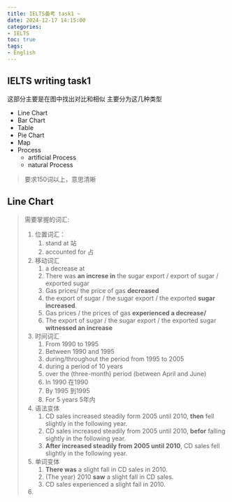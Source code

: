 ```yaml
---
title: IELTS备考 task1 ~
date: 2024-12-17 14:15:00
categories: 
- IELTS
toc: true
tags:
- English
---
```


## IELTS writing task1
这部分主要是在图中找出对比和相似 主要分为这几种类型
- Line Chart
- Bar Chart
- Table
- Pie Chart
- Map
- Process 
  - artificial Process
  - natural Process
> 要求150词以上，意思清晰

## Line Chart
> 需要掌握的词汇:
>
> 1. 位置词汇：
>    1. stand at 站
>    2. accounted for  占
> 2. 移动词汇
>    1. a decrease at
>    2. There was **an increse in** the sugar export / export of sugar / exported sugar
>    3. Gas prices/ the price of gas **decreased**
>    4. the export of sugar / the sugar export / the exported **sugar increased**.
>    5. Gas prices / the prices of gas **experienced a decrease/**
>    6. The export of sugar / the sugar export / the exported sugar **witnessed an increase**
> 3. 时间词汇
>    1. From 1990 to 1995
>    2. Between 1990 and 1995
>    3. during/throughout the period from 1995 to 2005
>    4. during a period of 10 years
>    5. over the (three-month) period (between April and June)
>    6. In 1990 在1990
>    7. By 1995  到1995
>    8. For 5 years 5年内
> 4. 语法变体
>    1. CD sales increased steadily form 2005 until 2010, **then** fell slightly in the following year.
>    1. CD sales increased steadily from 2005 until 2010, **befor** falling sightly in the following year.
>    1. **After increased steadily from 2005 until 2010**, CD sales fell slightly in the following year.
> 5. 单词变体
>    1. **There was** a slight fall in CD sales in 2010.
>    2. (The year) 2010 **saw** a slight fall in CD sales.
>    3. CD sales experienced a slight fail in 2010.
> 6. 
